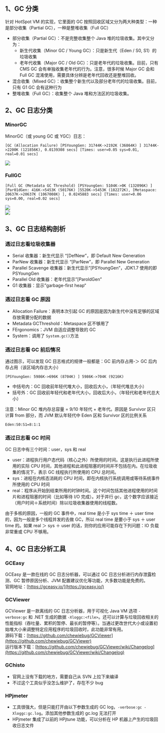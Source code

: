 <a name="kdWEg"></a>
## 1、GC 分类
针对 HotSpot VM 的实现，它里面的 GC 按照回收区域又分为两大种类型：一种是部分收集（Partial GC），一种是整堆收集（Full GC）

- 部分收集（Partial GC）：不是完整收集整个 Java 堆的垃圾收集。其中又分为：
   - 新生代收集（Minor GC / Young GC）：只是新生代（Eden / S0, S1）的垃圾收集
   - 老年代收集（Major GC / Old GC）：只是老年代的垃圾收集。目前，只有 CMS GC 会有单独收集老年代的行为。注意，很多时候 Major GC 会和 Full GC 混淆使用，需要具体分辨是老年代回收还是整堆回收。
- 混合收集（Mixed GC）：收集整个新生代以及部分老年代的垃圾收集。目前，只有 G1 GC 会有这种行为
- 整堆收集（Full GC）：收集整个 Java 堆和方法区的垃圾收集。
<a name="nVFlA"></a>
## 2、GC 日志分类
<a name="TVj35"></a>
### MinorGC
MinorGC（或 young GC 或 YGC）日志：
```
[GC (Allocation Failure) [PSYoungGen: 31744K->2192K (36864K) ] 31744K->2200K (121856K), 0.0139308 secs] [Times: user=0.05 sys=0.01, real=0.01 secs]
```
![](https://cdn.nlark.com/yuque/0/2023/jpeg/396745/1699860309185-96baf7ce-f3dc-4784-a009-89367a2dfa77.jpeg)

<a name="ea5ly"></a>
### FullGC
```
[Full GC (Metadata GC Threshold) [PSYoungGen: 5104K->0K (132096K) ] [Par01dGen: 416K->5453K (50176K) ]5520K->5453K (182272K), [Metaspace: 20637K->20637K (1067008K) ], 0.0245883 secs] [Times: user=0.06 sys=0.00, real=0.02 secs]
```
![](https://cdn.nlark.com/yuque/0/2023/jpeg/396745/1699860366069-b149e594-85a9-4813-b8c1-64fce6ed0a77.jpeg)<br />![](https://cdn.nlark.com/yuque/0/2023/jpeg/396745/1699860269957-6a050c5f-d4bf-46b2-90a1-0f54f32e0a14.jpeg)
<a name="xcljy"></a>
## 3、GC 日志结构剖析
<a name="Sg4cA"></a>
### 透过日志看垃圾收集器

- Serial 收集器：新生代显示 “[DefNew”，即 Default New Generation
- ParNew 收集器：新生代显示 “[ParNew”，即 Parallel New Generation
- Parallel Scavenge 收集器：新生代显示”[PSYoungGen”，JDK1.7 使用的即 PSYoungGen
- Parallel Old 收集器：老年代显示”[ParoldGen”
- G1 收集器：显示”garbage-first heap“
<a name="X8atq"></a>
### 透过日志看 GC 原因

- Allocation Failure：表明本次引起 GC 的原因是因为新生代中没有足够的区域存放需要分配的数据
- Metadata GCThreshold：Metaspace 区不够用了
- FErgonomics：JVM 自适应调整导致的 GC
- System：调用了 `System.gc()`方法
<a name="KF9D4"></a>
### 透过日志看 GC 前后情况
通过图示，可以发现 GC 日志格式的规律一般都是：GC 前内存占用-＞ GC 后内存占用（该区域内存总大小）
```
[PSYoungGen: 5986K->696K (8704K) ] 5986K->704K (9216K)
```

- 中括号内：GC 回收前年轻代堆大小，回收后大小，（年轻代堆总大小）
- 括号外：GC 回收前年轻代和老年代大小，回收后大小，（年轻代和老年代总大小）

注意：Minor GC 堆内存总容量 = 9/10 年轻代 + 老年代。原因是 Survivor 区只计算 from 部分，而 JVM 默认年轻代中 Eden 区和 Survivor 区的比例关系
```
Eden:S0:S1=8:1:1
```
<a name="iICjU"></a>
### 透过日志看 GC 时间
GC 日志中有三个时间：user，sys 和 real

- user：进程执行用户态代码（核心之外）所使用的时间。这是执行此进程所使用的实际 CPU 时间，其他进程和此进程阻塞的时间并不包括在内。在垃圾收集的情况下，表示 GC 线程执行所使用的 CPU 总时间。
- sys：进程在内核态消耗的 CPU 时间，即在内核执行系统调用或等待系统事件所使用的 CPU 时间
- real：程序从开始到结束所用的时钟时间。这个时间包括其他进程使用的时间片和进程阻塞的时间（比如等待 I/O 完成）。对于并行 gc，这个数字应该接近（用户时间＋系统时间）除以垃圾收集器使用的线程数。

由于多核的原因，一般的 GC 事件中，real time 是小于 sys time ＋ user time 的，因为一般是多个线程并发的去做 GC，所以 real time 是要小于 sys ＋ user time 的。如果 real ＞ sys ＋ user 的话，则你的应用可能存在下列问题：IO 负载非常重或 CPU 不够用。
<a name="zU2IP"></a>
## 4、GC 日志分析工具
<a name="GmAzK"></a>
### GCEasy
GCEasy 是一款在线的 GC 日志分析器，可以通过 GC 日志分析进行内存泄露检测、GC 暂停原因分析、JVM 配置建议优化等功能，大多数功能是免费的。<br />官网地址：[https://gceasy.io/](https://gceasy.io/)
<a name="Iz9Wb"></a>
### GCViewer
GCViewer 是一款离线的 GC 日志分析器，用于可视化 Java VM 选项 `-verbose:gc` 和 .NET 生成的数据 `-Xloggc:<file>`。还可以计算与垃圾回收相关的性能指标（吞吐量、累积的暂停、最长的暂停等）。当通过更改世代大小或设置初始堆大小来调整特定应用程序的垃圾回收时，此功能非常有用。<br />源码下载：[https://github.com/chewiebug/GCViewer](https://github.com/chewiebug/GCViewer)<br />运行版本下载：[https://github.com/chewiebug/GCViewer/wiki/Changelog](https://github.com/chewiebug/GCViewer/wiki/Changelog)
<a name="Klhvp"></a>
### GChisto

- 官网上没有下载的地方，需要自己从 SVN 上拉下来编译
- 不过这个工具似乎没怎么维护了，存在不少 bug
<a name="nFjs1"></a>
### HPjmeter

- 工具很强大，但是只能打开由以下参数生成的 GC log，`-verbose:gc -Xloggc:gc.log`。添加其他参数生成的 gc.log 无法打开
- HPjmeter 集成了以前的 HPjtune 功能，可以分析在 HP 机器上产生的垃圾回收日志文件
